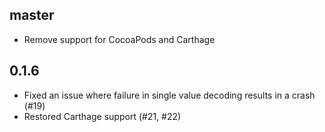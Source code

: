 ## master

- Remove support for CocoaPods and Carthage

## 0.1.6

- Fixed an issue where failure in single value decoding results in a crash (#19)
- Restored Carthage support (#21, #22)
